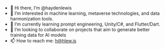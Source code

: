 - 👋 Hi there, I’m @haydenlewis
- 👀 I’m interested in machine learning, metaverse technologies, and data harmonization tools.
- 🌱 I’m currently learning prompt engineering, Unity/C#, and Flutter/Dart.
- 💞️ I’m looking to collaborate on projects that aim to generate better training data for AI models
- 📫 How to reach me: h@hlew.is

<!---
haydenlewis/haydenlewis is a ✨ special ✨ repository because its `README.md` (this file) appears on your GitHub profile.
You can click the Preview link to take a look at your changes.
--->
